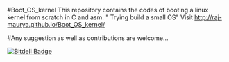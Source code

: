 #Boot_OS_kernel
 This repository contains the codes of booting a linux kernel from scratch in C and asm.
 " Trying build a small OS"
Visit
http://raj-maurya.github.io/Boot_OS_kernel/

#Any suggestion as well as contributions are welcome...

[![Bitdeli Badge](https://d2weczhvl823v0.cloudfront.net/raj-maurya/boot_os_kernel/trend.png)](https://bitdeli.com/free "Bitdeli Badge")

